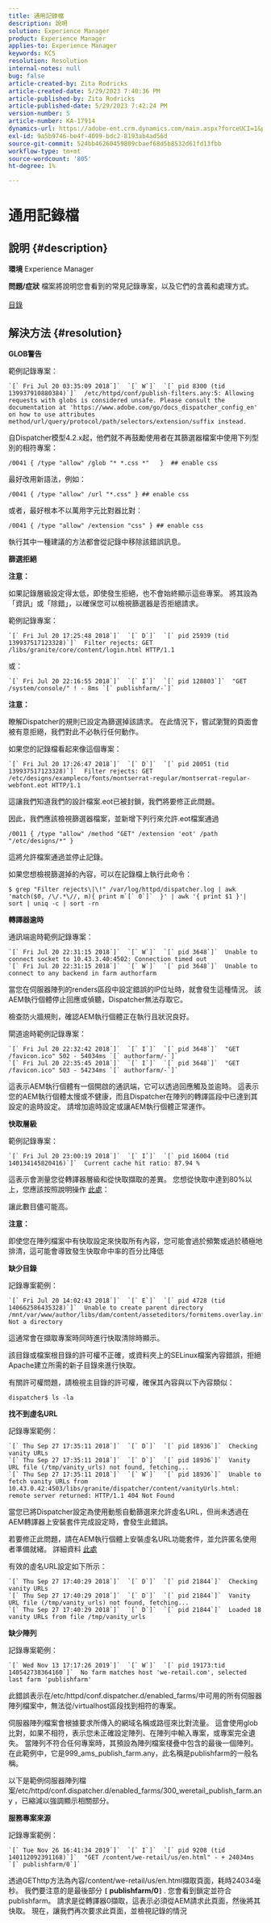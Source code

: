 ```yaml
---
title: 通用記錄檔
description: 說明
solution: Experience Manager
product: Experience Manager
applies-to: Experience Manager
keywords: KCS
resolution: Resolution
internal-notes: null
bug: false
article-created-by: Zita Rodricks
article-created-date: 5/29/2023 7:40:36 PM
article-published-by: Zita Rodricks
article-published-date: 5/29/2023 7:42:24 PM
version-number: 5
article-number: KA-17914
dynamics-url: https://adobe-ent.crm.dynamics.com/main.aspx?forceUCI=1&pagetype=entityrecord&etn=knowledgearticle&id=0101ceaa-58fe-ed11-8f6e-6045bd0063aa
exl-id: 9a5b9746-be4f-4099-bdc2-8193ab4ad56d
source-git-commit: 524bb46260459809cbaef68d5b8532d61fd13fbb
workflow-type: tm+mt
source-wordcount: '805'
ht-degree: 1%

---
```


# 通用記錄檔

## 說明 {#description}

<b>環境</b>
Experience Manager


<b>問題/症狀</b>
檔案將說明您會看到的常見記錄專案，以及它們的含義和處理方式。
<br> <br>[目錄](https://experienceleague.adobe.com/docs/experience-cloud-kcs/kbarticles/KA-17490.html)

## 解決方法 {#resolution}


<b>GLOB警告</b>

範例記錄專案：


```
`[` Fri Jul 20 03:35:09 2018`]`  `[` W`]`  `[` pid 8300 (tid 139937910880384)`]`  /etc/httpd/conf/publish-filters.any:5: Allowing requests with globs is considered unsafe. Please consult the documentation at 'https://www.adobe.com/go/docs_dispatcher_config_en' on how to use attributes method/url/query/protocol/path/selectors/extension/suffix instead.
```


自Dispatcher模型4.2.x起，他們就不再鼓勵使用者在其篩選器檔案中使用下列型別的相符專案：


```
/0041 { /type "allow" /glob "* *.css *"   }  ## enable css
```


最好改用新語法，例如：


```
/0041 { /type "allow" /url "*.css" } ## enable css
```


或者，最好根本不以萬用字元比對器比對：


```
/0041 { /type "allow" /extension "css" } ## enable css
```


執行其中一種建議的方法都會從記錄中移除該錯誤訊息。



<b>篩選拒絕</b>

<b>注意：</b>

如果記錄層級設定得太低，即使發生拒絕，也不會始終顯示這些專案。 將其設為「資訊」或「除錯」，以確保您可以檢視篩選器是否拒絕請求。

範例記錄專案：


```
`[` Fri Jul 20 17:25:48 2018`]`  `[` D`]`  `[` pid 25939 (tid 139937517123328)`]`  Filter rejects: GET /libs/granite/core/content/login.html HTTP/1.1
```


或：


```
`[` Fri Jul 20 22:16:55 2018`]`  `[` I`]`  `[` pid 128803`]`  "GET /system/console/" ! - 8ms `[` publishfarm/-`]`
```


<b>注意：</b>

瞭解Dispatcher的規則已設定為篩選掉該請求。 在此情況下，嘗試瀏覽的頁面會被有意拒絕，我們對此不必執行任何動作。

如果您的記錄檔看起來像這個專案：


```
`[` Fri Jul 20 17:26:47 2018`]`  `[` D`]`  `[` pid 20051 (tid 139937517123328)`]`  Filter rejects: GET /etc/designs/exampleco/fonts/montserrat-regular/montserrat-regular-webfont.eot HTTP/1.1
```


這讓我們知道我們的設計檔案.eot已被封鎖，我們將要修正此問題。

因此，我們應該檢視篩選器檔案，並新增下列行來允許.eot檔案通過


```
/0011 { /type "allow" /method "GET" /extension 'eot' /path "/etc/designs/*" }
```


這將允許檔案通過並停止記錄。

如果您想檢視篩選掉的內容，可以在記錄檔上執行此命令：


```
$ grep "Filter rejects\|\!" /var/log/httpd/dispatcher.log | awk 'match($0, /\/.*\//, m){ print m`[` 0`]`  }' | awk '{ print $1 }'| sort | uniq -c | sort -rn
```




<b>轉譯器逾時</b>

通訊端逾時範例記錄專案：


```
`[` Fri Jul 20 22:31:15 2018`]`  `[` W`]`  `[` pid 3648`]`  Unable to connect socket to 10.43.3.40:4502: Connection timed out 
`[` Fri Jul 20 22:31:15 2018`]`  `[` W`]`  `[` pid 3648`]`  Unable to connect to any backend in farm authorfarm
```


當您在伺服器陣列的renders區段中設定錯誤的IP位址時，就會發生這種情況。 該AEM執行個體停止回應或偵聽，Dispatcher無法存取它。

檢查防火牆規則，確認AEM執行個體正在執行且狀況良好。

閘道逾時範例記錄專案：


```
`[` Fri Jul 20 22:32:42 2018`]`  `[` I`]`  `[` pid 3648`]`  "GET /favicon.ico" 502 - 54034ms `[` authorfarm/-`]`  
`[` Fri Jul 20 22:35:45 2018`]`  `[` I`]`  `[` pid 3648`]`  "GET /favicon.ico" 503 - 54234ms `[` authorfarm/-`]`
```


這表示AEM執行個體有一個開啟的通訊端，它可以透過回應觸及並逾時。 這表示您的AEM執行個體太慢或不健康，而且Dispatcher在陣列的轉譯區段中已達到其設定的逾時設定。 請增加逾時設定或讓AEM執行個體正常運作。



<b>快取層級</b>

範例記錄專案：


```
`[` Fri Jul 20 23:00:19 2018`]`  `[` I`]`  `[` pid 16004 (tid 140134145820416)`]`  Current cache hit ratio: 87.94 %
```


這表示會測量您從轉譯器層級和從快取擷取的差異。 您想從快取中達到80%以上，您應該按照說明操作 [此處](https://experienceleague.adobe.com/docs/experience-cloud-kcs/kbarticles/KA-17458.html)：

讓此數目儘可能高。

<b>注意：</b>

即使您在陣列檔案中有快取設定來快取所有內容，您可能會過於頻繁或過於積極地排清，這可能會導致發生快取命中率的百分比降低



<b>缺少目錄</b>

記錄專案範例：


```
`[` Fri Jul 20 14:02:43 2018`]`  `[` E`]`  `[` pid 4728 (tid 140662586435328)`]`  Unable to create parent directory /mnt/var/www/author/libs/dam/content/asseteditors/formitems.overlay.infinity.json/application: Not a directory
```


這通常會在擷取專案時同時進行快取清除時顯示。

該目錄或檔案根目錄的許可權不正確，或資料夾上的SELinux檔案內容錯誤，拒絕Apache建立所需的新子目錄來進行快取。

有關許可權問題，請檢視主目錄的許可權，確保其內容與以下內容類似：


```
dispatcher$ ls -la
```




<b>找不到虛名URL</b>

記錄專案範例：


```
`[` Thu Sep 27 17:35:11 2018`]`  `[` D`]`  `[` pid 18936`]`  Checking vanity URLs 
`[` Thu Sep 27 17:35:11 2018`]`  `[` D`]`  `[` pid 18936`]`  Vanity URL file (/tmp/vanity_urls) not found, fetching... 
`[` Thu Sep 27 17:35:11 2018`]`  `[` W`]`  `[` pid 18936`]`  Unable to fetch vanity URLs from 10.43.0.42:4503/libs/granite/dispatcher/content/vanityUrls.html: remote server returned: HTTP/1.1 404 Not Found
```


當您已將Dispatcher設定為使用動態自動篩選來允許虛名URL，但尚未透過在AEM轉譯器上安裝套件完成設定時，會發生此錯誤。

若要修正此問題，請在AEM執行個體上安裝虛名URL功能套件，並允許匿名使用者準備就緒。 詳細資料 [此處](https://experienceleague.adobe.com/docs/experience-cloud-kcs/kbarticles/KA-17463.html)

有效的虛名URL設定如下所示：


```
`[` Thu Sep 27 17:40:29 2018`]`  `[` D`]`  `[` pid 21844`]`  Checking vanity URLs 
`[` Thu Sep 27 17:40:29 2018`]`  `[` D`]`  `[` pid 21844`]`  Vanity URL file (/tmp/vanity_urls) not found, fetching... 
`[` Thu Sep 27 17:40:29 2018`]`  `[` D`]`  `[` pid 21844`]`  Loaded 18 vanity URLs from file /tmp/vanity_urls
```




<b>缺少陣列</b>

記錄專案範例：


```
`[` Wed Nov 13 17:17:26 2019`]`  `[` W`]`  `[` pid 19173:tid 140542738364160`]`  No farm matches host 'we-retail.com', selected last farm 'publishfarm'
```


此錯誤表示在/etc/httpd/conf.dispatcher.d/enabled_farms/中可用的所有伺服器陣列檔案中，無法從/virtualhost區段找到相符的專案。

伺服器陣列檔案會根據要求所傳入的網域名稱或路徑來比對流量。 這會使用glob比對，如果不相符，表示您未正確設定陣列、在陣列中輸入專案，或專案完全遺失。 當陣列不符合任何專案時，其預設為陣列檔案棧疊中包含的最後一個陣列。 在此範例中，它是999_ams_publish_farm.any，此名稱是publishfarm的一般名稱。

以下是範例伺服器陣列檔案/etc/httpd/conf.dispatcher.d/enabled_farms/300_weretail_publish_farm.any ，已縮減以強調顯示相關部分。



<b>服務專案來源</b>

記錄專案範例：


```
`[` Tue Nov 26 16:41:34 2019`]`  `[` I`]`  `[` pid 9208 (tid 140112092391168)`]`  "GET /content/we-retail/us/en.html" - + 24034ms `[` publishfarm/0`]`
```


透過GEThttp方法為內容/content/we-retail/us/en.html擷取頁面，耗時24034毫秒。 我們要注意的是最後部分 <b>`[` publishfarm/0`]` </b>. 您會看到鎖定並符合publishfarm。 請求是從轉譯器0擷取，這表示必須從AEM請求此頁面，然後將其快取。 現在，讓我們再次要求此頁面，並檢視記錄的情況
